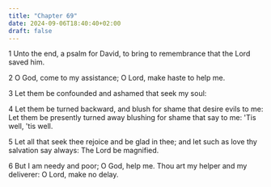 ```yaml
---
title: "Chapter 69"
date: 2024-09-06T18:40:40+02:00
draft: false
---
```




1 Unto the end, a psalm for David, to bring to remembrance that the Lord saved him.

2 O God, come to my assistance; O Lord, make haste to help me.

3 Let them be confounded and ashamed that seek my soul:

4 Let them be turned backward, and blush for shame that desire evils to me: Let them be presently turned away blushing for shame that say to me: 'Tis well, 'tis well.

5 Let all that seek thee rejoice and be glad in thee; and let such as love thy salvation say always: The Lord be magnified.

6 But I am needy and poor; O God, help me. Thou art my helper and my deliverer: O Lord, make no delay.

